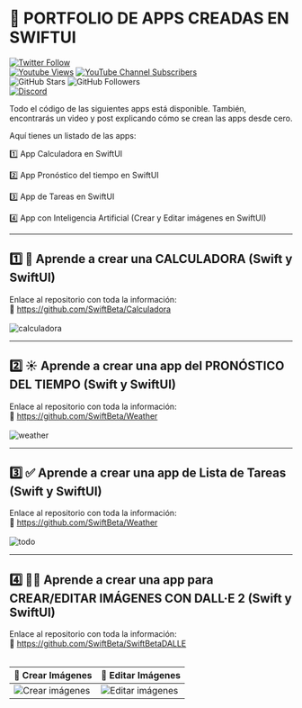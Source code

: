 # 📱 PORTFOLIO DE APPS CREADAS EN SWIFTUI
[![Twitter Follow](https://img.shields.io/twitter/follow/swiftbeta_?style=social)](https://twitter.com/swiftbeta_)
<br/>
[![Youtube Views](https://img.shields.io/youtube/channel/views/UC2MAP8k0bzwq_OAA_zQw27A?style=social)](https://twitter.com/swiftbeta)
[![YouTube Channel Subscribers](https://img.shields.io/youtube/channel/subscribers/UC2MAP8k0bzwq_OAA_zQw27A?style=social)](https://youtube.com/swiftbeta?sub_confirmation=1)
<br/>
![GitHub Stars](https://img.shields.io/github/stars/swiftbeta?style=social)
![GitHub Followers](https://img.shields.io/github/followers/swiftbeta?style=social)
<br/>
[![Discord](https://img.shields.io/discord/922567653778944031?style=social&label=Discord&logo=discord)](https://www.swiftbeta.com/discord)

Todo el código de las siguientes apps está disponible. También, encontrarás un video y post explicando cómo se crean las apps desde cero.

Aquí tienes un listado de las apps:

1️⃣ App Calculadora en SwiftUI

2️⃣ App Pronóstico del tiempo en SwiftUI

3️⃣ App de Tareas en SwiftUI

4️⃣ App con Inteligencia Artificial (Crear y Editar imágenes en SwiftUI)
<br/>

---

## 1️⃣ 🧮 Aprende a crear una CALCULADORA (Swift y SwiftUI)
Enlace al repositorio con toda la información:<br/>
🔗 https://github.com/SwiftBeta/Calculadora
<br/>
<br/>
![calculadora](https://user-images.githubusercontent.com/74316958/232086879-b82df9ef-8ece-4b91-9164-48ddfc1f1cdd.gif)

---

## 2️⃣ ☀️ Aprende a crear una app del PRONÓSTICO DEL TIEMPO (Swift y SwiftUI)
Enlace al repositorio con toda la información:<br/>
🔗 https://github.com/SwiftBeta/Weather
<br/>
<br/>
![weather](https://user-images.githubusercontent.com/74316958/232088666-53c2c18c-301e-4f69-bd71-e9b8f1c29079.png)

---

## 3️⃣ ✅ Aprende a crear una app de Lista de Tareas (Swift y SwiftUI)
Enlace al repositorio con toda la información:<br/>
🔗 https://github.com/SwiftBeta/Weather
<br/>
<br/>
![todo](https://user-images.githubusercontent.com/74316958/232092968-f37411b4-f206-43d9-80a0-83489dd3aaa7.gif)

---

## 4️⃣ 🤖🎨 Aprende a crear una app para CREAR/EDITAR IMÁGENES CON DALL·E 2 (Swift y SwiftUI)
Enlace al repositorio con toda la información:<br/>
🔗 https://github.com/SwiftBeta/SwiftBetaDALLE
<br/>
<br/>

| 🤖 Crear Imágenes | 🎨 Editar Imágenes |
|-----------|-----------|
| ![Crear imágenes](https://user-images.githubusercontent.com/74316958/232101951-ac78c4c5-96ee-46c3-ab5f-b6c398577444.gif)    | ![Editar imágenes](https://user-images.githubusercontent.com/74316958/232102031-63964557-8b2a-463c-8585-4347fd1e962e.gif)    |
